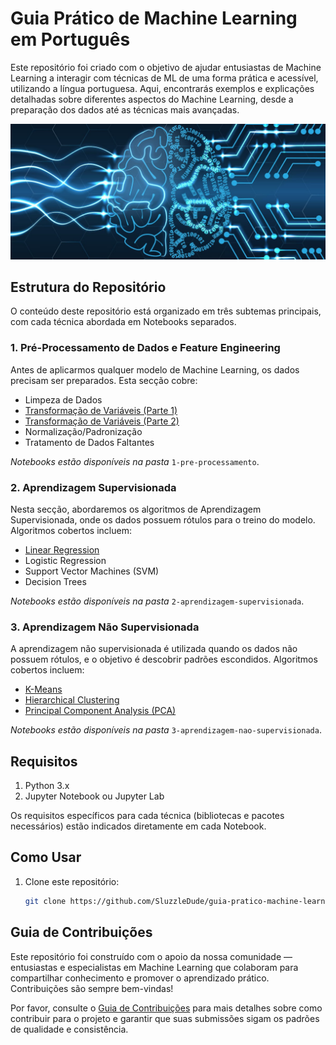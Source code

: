 # Guia Prático de Machine Learning em Português

Este repositório foi criado com o objetivo de ajudar entusiastas de Machine Learning a interagir com técnicas de ML de uma forma prática e acessível, utilizando a língua portuguesa. Aqui, encontrarás exemplos e explicações detalhadas sobre diferentes aspectos do Machine Learning, desde a preparação dos dados até as técnicas mais avançadas.

![Deep Learning vs Machine Learning](./images/machine-learning.jpg)


## Estrutura do Repositório

O conteúdo deste repositório está organizado em três subtemas principais, com cada técnica abordada em Notebooks separados.

### 1. **Pré-Processamento de Dados e Feature Engineering**
Antes de aplicarmos qualquer modelo de Machine Learning, os dados precisam ser preparados. Esta secção cobre:
- Limpeza de Dados
- [Transformação de Variáveis (Parte 1)](https://github.com/DSAI-For-Moz/guia-pratico-machine-learning/blob/b764016b6b2d3547e00d6a66d799e83c438b9ba8/1-pre-processamento/Transformacao_de_Variaveis_1.ipynb)
- [Transformação de Variáveis (Parte 2)](https://github.com/DSAI-For-Moz/guia-pratico-machine-learning/blob/b764016b6b2d3547e00d6a66d799e83c438b9ba8/1-pre-processamento/Transformacao_de_Variaveis_2.ipynb)
- Normalização/Padronização
- Tratamento de Dados Faltantes

_Notebooks estão disponíveis na pasta_ `1-pre-processamento`.

### 2. **Aprendizagem Supervisionada**
Nesta secção, abordaremos os algoritmos de Aprendizagem Supervisionada, onde os dados possuem rótulos para o treino do modelo. Algoritmos cobertos incluem:
- [Linear Regression](https://github.com/DSAI-For-Moz/guia-pratico-machine-learning/blob/b764016b6b2d3547e00d6a66d799e83c438b9ba8/2-aprendizagem-supervisionada/Linear_Regression.ipynb)
- Logistic Regression
- Support Vector Machines (SVM)
- Decision Trees

_Notebooks estão disponíveis na pasta_ `2-aprendizagem-supervisionada`.

### 3. **Aprendizagem Não Supervisionada**
A aprendizagem não supervisionada é utilizada quando os dados não possuem rótulos, e o objetivo é descobrir padrões escondidos. Algoritmos cobertos incluem:
- [K-Means](https://github.com/DSAI-For-Moz/guia-pratico-machine-learning/blob/b764016b6b2d3547e00d6a66d799e83c438b9ba8/3-aprendizagem-nao-supervisionada/K_Means_Clustering.ipynb)
- [Hierarchical Clustering](https://github.com/DSAI-For-Moz/guia-pratico-machine-learning/blob/b764016b6b2d3547e00d6a66d799e83c438b9ba8/3-aprendizagem-nao-supervisionada/Hierarchical_Clustering.ipynb)
- [Principal Component Analysis (PCA)](https://github.com/DSAI-For-Moz/guia-pratico-machine-learning/blob/b764016b6b2d3547e00d6a66d799e83c438b9ba8/3-aprendizagem-nao-supervisionada/Principal_Component_Analysis.ipynb)

_Notebooks estão disponíveis na pasta_ `3-aprendizagem-nao-supervisionada`.


## Requisitos

1. Python 3.x
2. Jupyter Notebook ou Jupyter Lab

Os requisitos específicos para cada técnica (bibliotecas e pacotes necessários) estão indicados diretamente em cada Notebook.

## Como Usar

1. Clone este repositório: 
   ```bash
   git clone https://github.com/SluzzleDude/guia-pratico-machine-learning.git

## Guia de Contribuições

Este repositório foi construído com o apoio da nossa comunidade — entusiastas e especialistas em Machine Learning que colaboram para compartilhar conhecimento e promover o aprendizado prático. Contribuições são sempre bem-vindas!

Por favor, consulte o [Guia de Contribuições](https://github.com/SluzzleDude/guia-pratico-machine-learning/blob/3069e4123a3c49ffd546570328b42925dab30101/Guia-de-Contribui%C3%A7%C3%B5es.md) para mais detalhes sobre como contribuir para o projeto e garantir que suas submissões sigam os padrões de qualidade e consistência.

